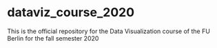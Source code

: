 # dataviz_course_2020
This is the official repository for the Data Visualization course of the FU Berlin for the fall semester 2020
